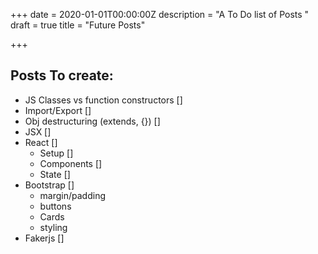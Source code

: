 +++
date = 2020-01-01T00:00:00Z
description = "A To Do list of Posts "
draft = true
title = "Future Posts"

+++
## Posts To create:

* JS Classes vs function constructors \[\]
* Import/Export  \[\]
* Obj destructuring (extends, {})  \[\]
* JSX  \[\]
* React  \[\]
  * Setup  \[\]
  * Components  \[\]
  * State  \[\]
* Bootstrap  \[\]
  * margin/padding
  * buttons
  * Cards
  * styling 
* Fakerjs  \[\]